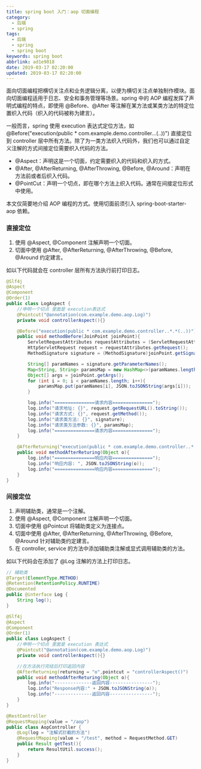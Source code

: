 ```yaml
---
title: spring boot 入门：aop 切面编程
category:
  - 后端
  - spring
tags:
  - 后端
  - spring
  - spring boot
keywords: spring boot
abbrlink: ad1e9018
date: 2019-03-17 02:20:00
updated: 2019-03-17 02:20:00
---
```


面向切面编程把横切关注点和业务逻辑分离，以便为横切关注点单独制作模块。面向切面编程适用于日志、安全和事务管理等场景。spring 中的 AOP 编程发挥了声明式编程的特点，即使用 @Before、@After 等注解在某方法或某类方法的特定位置织入代码（织入的代码被称为建言）。

一般而言，spring 使用 execution 表达式定位方法，如 @Before("execution(public * com.example.demo.controller..*.*(..))") 直接定位到 controller 层中所有方法。除了为一类方法织入代码外，我们也可以通过自定义注解的方式间接定位需要织入代码的方法。

* @Aspect：声明这是一个切面，约定需要织入的代码和织入的方式。 
* @After, @AfterReturning, @AfterThrowing, @Before, @Around：声明在方法前或者后织入代码。
* @PointCut：声明一个切点，即在哪个方法上织入代码。通常在间接定位形式中使用。

本文仅简要地介绍 AOP 编程的方式。使用切面前须引入 spring-boot-starter-aop 依赖。

### 直接定位

1. 使用 @Aspect, @Component 注解声明一个切面。
2. 切面中使用 @After, @AfterReturning, @AfterThrowing, @Before, @Around 约定建言。

如以下代码就会在 controller 层所有方法执行前打印日志。

```java
@Slf4j
@Aspect
@Component
@Order(1)
public class LogAspect {
    //申明一个切点 里面是 execution表达式
    @Pointcut("@annotation(com.example.demo.aop.Log)")
    private void controllerAspect(){}

    @Before("execution(public * com.example.demo.controller..*.*(..))")
    public void methodBefore(JoinPoint joinPoint){
        ServletRequestAttributes requestAttributes = (ServletRequestAttributes) RequestContextHolder.getRequestAttributes();
        HttpServletRequest request = requestAttributes.getRequest();
        MethodSignature signature = (MethodSignature)joinPoint.getSignature();

        String[] paramNames = signature.getParameterNames();
        Map<String, String> paramsMap = new HashMap<>(paramNames.length);
        Object[] args = joinPoint.getArgs();
        for (int i = 0; i < paramNames.length; i++){
            paramsMap.put(paramNames[i], JSON.toJSONString(args[i]));
        }

        log.info("===============请求内容===============");
        log.info("请求地址: {}", request.getRequestURL().toString());
        log.info("请求方式: {}", request.getMethod());
        log.info("请求类方法: {}", signature);
        log.info("请求类方法参数: {}", paramsMap);
        log.info("===============请求内容===============");
    }

    @AfterReturning("execution(public * com.example.demo.controller..*.*(..))")
    public void methodAfterReturing(Object o){
        log.info("===============响应内容===============");
        log.info("响应内容: ", JSON.toJSONString(o));
        log.info("===============响应内容===============");
    }
}
```

### 间接定位

1. 声明辅助类，通常是一个注解。
2. 使用 @Aspect, @Component 注解声明一个切面。
3. 切面中使用 @Pointcut 将辅助类定义为连接点。
4. 切面中使用 @After, @AfterReturning, @AfterThrowing, @Before, @Around 针对辅助类约定建言。
5. 在 controller, service 的方法中添加辅助类注解或显式调用辅助类的方法。

如以下代码会在添加了 @Log 注解的方法上打印日志。

```java
// 辅助类
@Target(ElementType.METHOD)
@Retention(RetentionPolicy.RUNTIME)
@Documented
public @interface Log {
    String log();
}

@Slf4j
@Aspect
@Component
@Order(1)
public class LogAspect {
    //申明一个切点 里面是 execution 表达式
    @Pointcut("@annotation(com.example.demo.aop.Log)")
    private void controllerAspect(){}

    //在方法执行完结后打印返回内容
    @AfterReturning(returning = "o",pointcut = "controllerAspect()")
    public void methodAfterReturing(Object o){
        log.info("--------------返回内容----------------");
        log.info("Response内容:" + JSON.toJSONString(o));
        log.info("--------------返回内容----------------");
    }
}

@RestController
@RequestMapping(value = "/aop")
public class AopController {
    @Log(log = "注解式拦截的方法")
    @RequestMapping(value = "/test", method = RequestMethod.GET)
    public Result getTest(){
        return ResultUtil.success();
    }
}
```
